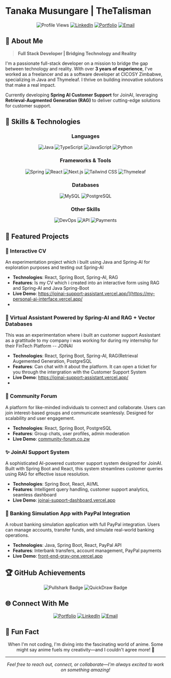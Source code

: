 # Tanaka Musungare | TheTalisman

<div align="center">

![Profile Views](https://komarev.com/ghpvc/?username=thetalisman&color=blueviolet)
[![LinkedIn](https://img.shields.io/badge/LinkedIn-Connect-blue?style=flat-square&logo=linkedin)](https://linkedin.com/in/tanaka-musungare-26668a295/)
[![Portfolio](https://img.shields.io/badge/Portfolio-Visit-success?style=flat-square&logo=internetexplorer)](https://tanakamusungare.co.zw)
[![Email](https://img.shields.io/badge/Email-Contact-red?style=flat-square&logo=gmail)](mailto:musungaretanaka@gmail.com)

</div>

## 👋 About Me

> **Full Stack Developer | Bridging Technology and Reality**

I'm a passionate full-stack developer on a mission to bridge the gap between technology and reality. With over **3 years of experience**, I've worked as a freelancer and as a software developer at CICOSY Zimbabwe, specializing in Java and Thymeleaf. I thrive on building innovative solutions that make a real impact.

Currently developing **Spring AI Customer Support** for JoinAI, leveraging **Retrieval-Augmented Generation (RAG)** to deliver cutting-edge solutions for customer support.

## 🚀 Skills & Technologies

<div align="center">

### Languages
![Java](https://img.shields.io/badge/Java-ED8B00?style=for-the-badge&logo=java&logoColor=white)
![TypeScript](https://img.shields.io/badge/TypeScript-3178C6?style=for-the-badge&logo=typescript&logoColor=white)
![JavaScript](https://img.shields.io/badge/JavaScript-F7DF1E?style=for-the-badge&logo=javascript&logoColor=black)
![Python](https://img.shields.io/badge/Python-3776AB?style=for-the-badge&logo=python&logoColor=white)

### Frameworks & Tools
![Spring](https://img.shields.io/badge/Spring-6DB33F?style=for-the-badge&logo=spring&logoColor=white)
![React](https://img.shields.io/badge/React-61DAFB?style=for-the-badge&logo=react&logoColor=black)
![Next.js](https://img.shields.io/badge/Next.js-000000?style=for-the-badge&logo=next.js&logoColor=white)
![Tailwind CSS](https://img.shields.io/badge/Tailwind_CSS-38B2AC?style=for-the-badge&logo=tailwind-css&logoColor=white)
![Thymeleaf](https://img.shields.io/badge/Thymeleaf-005F0F?style=for-the-badge&logo=thymeleaf&logoColor=white)

### Databases
![MySQL](https://img.shields.io/badge/MySQL-4479A1?style=for-the-badge&logo=mysql&logoColor=white)
![PostgreSQL](https://img.shields.io/badge/PostgreSQL-336791?style=for-the-badge&logo=postgresql&logoColor=white)

### Other Skills
![DevOps](https://img.shields.io/badge/DevOps-Learning-FF6C37?style=for-the-badge&logo=devops&logoColor=white)
![API](https://img.shields.io/badge/API_Integration-0096FF?style=for-the-badge&logo=api&logoColor=white)
![Payments](https://img.shields.io/badge/Payment_Gateways-00457C?style=for-the-badge&logo=paypal&logoColor=white)

</div>

## 🎯 Featured Projects



### 🚨 Interactive CV
An experimentation project which i built using Java and Spring-AI for exploration purposes and testing out Spring-AI

- **Technologies**: React, Spring Boot, Spring-AI, RAG
- **Features**: Is my CV which i created into an interactive form using RAG and Spring-AI and Java Spring-Boot
- **Live Demo**: https://joinai-support-assistant.vercel.app/](https://my-personal-ai-interface.vercel.app/
- 

### 🚨 Virtual Assistant Powered by Spring-AI and RAG + Vector Databases
This was an experimentation where i built an customer support Assisstant as a grattitude to my company i was working for during my internship for their FinTech Platform -- JOINAI

- **Technologies**: React, Spring Boot, Spring-AI, RAG(Retrieval Augemented Generation, PostgreSQL
- **Features**: Can chat with it about the platform. It can open a ticket for you through the intergration with the Customer Support System
- **Live Demo**: https://joinai-support-assistant.vercel.app/
- 

### 🚨 Community Forum
A platform for like-minded individuals to connect and collaborate. Users can join interest-based groups and communicate seamlessly. Designed for scalability and user engagement.

- **Technologies**: React, Spring Boot, PostgreSQL
- **Features**: Group chats, user profiles, admin moderation
- **Live Demo**: [community-forum.co.zw](https://community-forum.co.zw)

### ✨ JoinAI Support System
A sophisticated AI-powered customer support system designed for JoinAI. Built with Spring Boot and React, this system streamlines customer queries using RAG for effective issue resolution.

- **Technologies**: Spring Boot, React, AI/ML
- **Features**: Intelligent query handling, customer support analytics, seamless dashboard
- **Live Demo**: [joinai-support-dashboard.vercel.app](https://joinai-support-dashboard.vercel.app)

### 🌊 Banking Simulation App with PayPal Integration
A robust banking simulation application with full PayPal integration. Users can manage accounts, transfer funds, and simulate real-world banking operations.

- **Technologies**: Java, Spring Boot, React, PayPal API
- **Features**: Interbank transfers, account management, PayPal payments
- **Live Demo**: [front-end-gray-one.vercel.app](https://front-end-gray-one.vercel.app)



## 🏆 GitHub Achievements

<div align="center">

![Pullshark Badge](https://img.shields.io/badge/Achievement-Pullshark_%C3%972-0078D7?style=for-the-badge&logo=github)
![QuickDraw Badge](https://img.shields.io/badge/Achievement-QuickDraw-0078D7?style=for-the-badge&logo=github)

</div>

## 🌐 Connect With Me

<div align="center">

[![Portfolio](https://img.shields.io/badge/Portfolio-tanakamusungare.co.zw-00979D?style=for-the-badge&logo=internetexplorer)](https://tanakamusungare.co.zw)
[![LinkedIn](https://img.shields.io/badge/LinkedIn-tanaka--musungare-0077B5?style=for-the-badge&logo=linkedin)](https://linkedin.com/in/tanaka-musungare-26668a295/)
[![Email](https://img.shields.io/badge/Email-musungaretanaka@gmail.com-D14836?style=for-the-badge&logo=gmail)](mailto:musungaretanaka@gmail.com)

</div>

## 🎨 Fun Fact

<div align="center">

When I'm not coding, I'm diving into the fascinating world of anime. Some might say anime fuels my creativity—and I couldn't agree more! 🌟

</div>

---

<div align="center">
  <i>Feel free to reach out, connect, or collaborate—I'm always excited to work on something amazing!</i>
</div>

